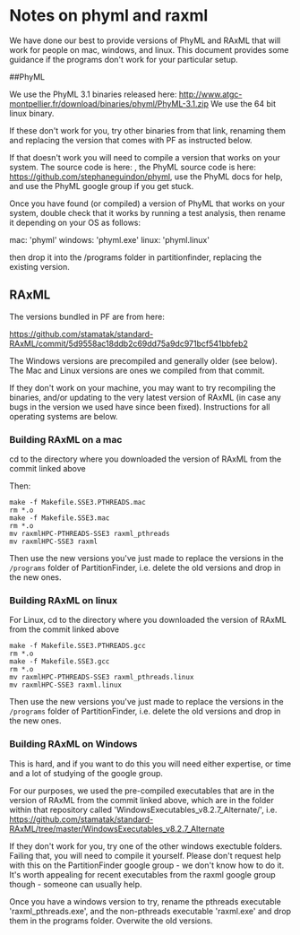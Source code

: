 # Notes on phyml and raxml

We have done our best to provide versions of PhyML and RAxML that will work for people on mac, windows, and linux. This document provides some guidance if the programs don't work for your particular setup.


##PhyML

We use the PhyML 3.1 binaries released here: http://www.atgc-montpellier.fr/download/binaries/phyml/PhyML-3.1.zip
We use the 64 bit linux binary.

If these don't work for you, try other binaries from that link, renaming them and replacing the version that comes with PF as instructed below.

If that doesn't work you will need to compile a version that works on your system. The source code is here: , the PhyML source code is here: https://github.com/stephaneguindon/phyml, use the PhyML docs for help, and use the PhyML google group if you get stuck.

Once you have found (or compiled) a version of PhyML that works on your system, double check that it works by running a test analysis, then rename it depending on your OS as follows:

mac: 'phyml'
windows: 'phyml.exe'
linux: 'phyml.linux'

then drop it into the /programs folder in partitionfinder, replacing the existing version.


## RAxML

The versions bundled in PF are from here:

https://github.com/stamatak/standard-RAxML/commit/5d9558ac18ddb2c69dd75a9dc971bcf541bbfeb2

The Windows versions are precompiled and generally older (see below). The Mac and Linux versions are ones we compiled from that commit.

If they don't work on your machine, you may want to try recompiling the binaries, and/or updating to the very latest version of RAxML (in case any bugs in the version we used have since been fixed). Instructions for all operating systems are below.

### Building RAxML on a mac

cd to the directory where you downloaded the version of RAxML from the commit linked above

Then:

```
make -f Makefile.SSE3.PTHREADS.mac
rm *.o
make -f Makefile.SSE3.mac
rm *.o
mv raxmlHPC-PTHREADS-SSE3 raxml_pthreads
mv raxmlHPC-SSE3 raxml
```

Then use the new versions you've just made to replace the versions in the `/programs` folder of PartitionFinder, i.e. delete the old versions and drop in the new ones.

### Building RAxML on linux

For Linux, cd to the directory where you downloaded the version of RAxML from the commit linked above

```
make -f Makefile.SSE3.PTHREADS.gcc
rm *.o
make -f Makefile.SSE3.gcc
rm *.o
mv raxmlHPC-PTHREADS-SSE3 raxml_pthreads.linux
mv raxmlHPC-SSE3 raxml.linux
```

Then use the new versions you've just made to replace the versions in the `/programs` folder of PartitionFinder, i.e. delete the old versions and drop in the new ones.

### Building RAxML on Windows

This is hard, and if you want to do this you will need either expertise, or time and a lot of studying of the google group.

For our purposes, we used the pre-compiled executables that are in the version of RAxML from the commit linked above, which are in the folder within that repository called 'WindowsExecutables_v8.2.7_Alternate/', i.e. https://github.com/stamatak/standard-RAxML/tree/master/WindowsExecutables_v8.2.7_Alternate

If they don't work for you, try one of the other windows exectuble folders. Failing that, you will need to compile it yourself. Please don't request help with this on the PartitionFinder google group - we don't know how to do it. It's worth appealing for recent executables from the raxml google group though - someone can usually help.

Once you have a windows version to try, rename the pthreads executable 'raxml_pthreads.exe', and the non-pthreads executable 'raxml.exe' and drop them in the programs folder. Overwite the old versions.
